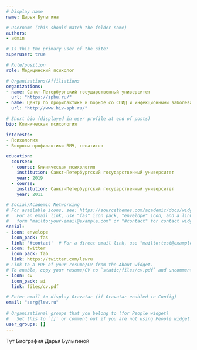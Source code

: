 ```yaml
---
# Display name
name: Дарья Булыгина

# Username (this should match the folder name)
authors:
- admin

# Is this the primary user of the site?
superuser: true

# Role/position
role: Медицинский психолог

# Organizations/Affiliations
organizations:
- name: Санкт-Петербургский государственный университет
  url: "https://spbu.ru/"
- name: Центр по профилактике и борьбе со СПИД и инфекционными заболеваниями, Санкт Петербург
  url: "http://www.hiv-spb.ru/"

# Short bio (displayed in user profile at end of posts)
bio: Клиническая психология

interests:
- Психология
- Вопросы профилактики ВИЧ, гепатитов

education:
  courses:
  - course: Клиническая психология
    institution: Санкт-Петербургский государственный университет
    year: 2019
  - course: 
    institution: Санкт-Петербургский государственный университет
    year: 2011

# Social/Academic Networking
# For available icons, see: https://sourcethemes.com/academic/docs/widgets/#icons
#   For an email link, use "fas" icon pack, "envelope" icon, and a link in the
#   form "mailto:your-email@example.com" or "#contact" for contact widget.
social:
- icon: envelope
  icon_pack: fas
  link: '#contact'  # For a direct email link, use "mailto:test@example.org".
- icon: twitter
  icon_pack: fab
  link: https://twitter.com/lswru
# Link to a PDF of your resume/CV from the About widget.
# To enable, copy your resume/CV to `static/files/cv.pdf` and uncomment the lines below.  
- icon: cv
  icon_pack: ai
  link: files/cv.pdf

# Enter email to display Gravatar (if Gravatar enabled in Config)
email: "serg@lsw.ru"
  
# Organizational groups that you belong to (for People widget)
#   Set this to `[]` or comment out if you are not using People widget.  
user_groups: []
---
```


Тут Биография Дарья Булыгиной
